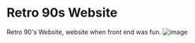 # Retro 90s Website
 Retro 90's Website, website when front end was fun.
![image](https://github.com/user-attachments/assets/a774b122-6dc3-4e5f-b1af-2cb385cd016b)
